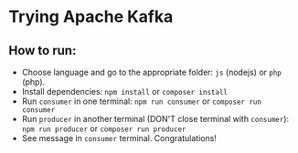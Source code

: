 # Trying Apache Kafka

## How to run:
- Choose language and go to the appropriate folder: `js` (nodejs) or `php` (php). 
- Install dependencies: `npm install` or `composer install`
- Run `consumer` in one terminal: `npm run consumer` or `composer run consumer`
- Run `producer` in another terminal (DON'T close terminal with `consumer`): `npm run producer` or `composer run producer`
- See message in `consumer` terminal. Congratulations!